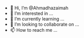 - 👋 Hi, I’m @Ahmadhazaimah
- 👀 I’m interested in ...
- 🌱 I’m currently learning ...
- 💞️ I’m looking to collaborate on ...
- 📫 How to reach me ...

<!---
Ahmadhazaimah/Ahmadhazaimah is a ✨ special ✨ repository because its `README.md` (this file) appears on your GitHub profile.
You can click the Preview link to take a look at your changes.
--->
